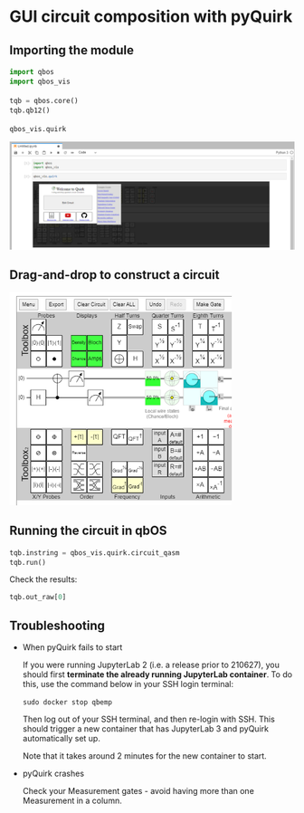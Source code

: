 # GUI circuit composition with pyQuirk

## Importing the module

```python
import qbos
import qbos_vis

tqb = qbos.core()
tqb.qb12()

qbos_vis.quirk
```

![Untitled](GUI%20circuit%20composition%20with%20pyQuirk%20f7161f17d431491c9497e928d3486cdc/Untitled.png)

## Drag-and-drop to construct a circuit

![GUI%20circuit%20composition%20with%20pyQuirk%20f7161f17d431491c9497e928d3486cdc/Untitled%201.png](GUI%20circuit%20composition%20with%20pyQuirk%20f7161f17d431491c9497e928d3486cdc/Untitled%201.png)

## Running the circuit in qbOS

```python
tqb.instring = qbos_vis.quirk.circuit_qasm
tqb.run()
```

Check the results:

```python
tqb.out_raw[0]
```

## Troubleshooting

- When pyQuirk fails to start
    
    If you were running JupyterLab 2 (i.e. a release prior to 210627), you should first **terminate the already running JupyterLab container**.  To do this, use the command below in your SSH login terminal:
    
    `sudo docker stop qbemp`
    
    Then log out of your SSH terminal, and then re-login with SSH.  This should trigger a new container that has JupyterLab 3 and pyQuirk automatically set up.  
    
    Note that it takes around 2 minutes for the new container to start.
    
- pyQuirk crashes
    
    Check your Measurement gates - avoid having more than one Measurement in a column.